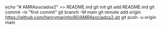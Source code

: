 echo "# AMRAsociados2" >> README.md
git init
git add README.md
git commit -m "first commit"
git branch -M main
git remote add origin https://github.com/henrymarinho90/AMRAsociados2.git
git push -u origin main

